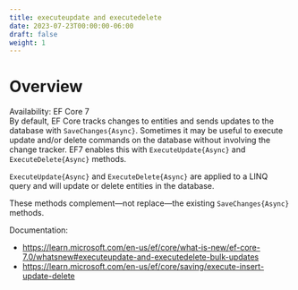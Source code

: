 ```yaml
---
title: executeupdate and executedelete
date: 2023-07-23T00:00:00-06:00
draft: false
weight: 1
---
```


# Overview
<g>Availability: EF Core 7</g>  
By default, EF Core tracks changes to entities and sends updates to the database with `SaveChanges{Async}`.  Sometimes it may be useful to execute update and/or delete commands on the database without involving the change tracker. EF7 enables this with `ExecuteUpdate{Async}` and `ExecuteDelete{Async}` methods.

`ExecuteUpdate{Async}` and `ExecuteDelete{Async}` are applied to a LINQ query and will update or delete entities in the database.

These methods complement—not replace—the existing `SaveChanges{Async}` methods.

Documentation:
- https://learn.microsoft.com/en-us/ef/core/what-is-new/ef-core-7.0/whatsnew#executeupdate-and-executedelete-bulk-updates
- https://learn.microsoft.com/en-us/ef/core/saving/execute-insert-update-delete
